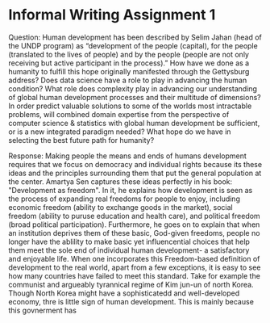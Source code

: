 # Informal Writing Assignment 1

Question: Human development has been described by Selim Jahan (head of the UNDP program) as “development of the people (capital), for the people (translated to the lives of people) and by the people (people are not only receiving but active participant in the process).” How have we done as a humanity to fulfill this hope originally manifested through the Gettysburg address? Does data science have a role to play in advancing the human condition? What role does complexity play in advancing our understanding of global human development processes and their multitude of dimensions? In order predict valuable solutions to some of the worlds most intractable problems, will combined domain expertise from the perspective of computer science & statistics with global human development be sufficient, or is a new integrated paradigm needed? What hope do we have in selecting the best future path for humanity?

Response: Making people the means and ends of humans development requires that we focus on democracy and individual rights because its these ideas and the principles surrounding them that put the general population at the center. Amartya Sen captures these ideas perfectly in his book: "Development as freedom". In it, he explains how development is seen as the process of expanding real freedoms for people to enjoy, including economic freedom (ability to exchange goods in the market), social freedom (ability to puruse education and health care), and political freedom (broad political participation). Furthermore, he goes on to explain that when an institution deprives them of these basic, God-given freedoms, people no longer have the ablility to make basic yet influencential choices that help them meet the sole end of  individual human development- a satisfactory and enjoyable life. When one incorporates this Freedom-based definition of development to the real world, apart from a few exceptions,  it is easy to see how many countries have failed to meet this standard. Take for example the communist and argueably tyrannical regime of Kim jun-un of north Korea. Though North Korea might have a sophisticatedd and well-developed economy, thre is little sign of human development. This is mainly because this govnerment has   
